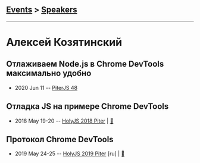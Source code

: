 ## [Events](../README.md) > [Speakers](../speakers.md)
---

# Алексей Козятинский

## Отлаживаем Node.js в Chrome DevTools максимально удобно
- 2020 Jun 11 -- [PiterJS 48](https://www.youtube.com/watch?v=ANbnQhxos-A&t=5844s)    
## Отладка JS на примере Chrome DevTools
- 2018 May 19-20 -- [HolyJS 2018 Piter](https://youtu.be/kBHUEFYawTk)  | [:notebook:](https://assets.ctfassets.net/nn534z2fqr9f/4xMrdqUlTGsua0QwUig0QS/386536648d0bd671ee4894eb4e6cec34/Aleksey_Kozyatinskiy_JavaScript_debugger.pdf)  
## Протокол Chrome DevTools
- 2019 May 24-25 -- [HolyJS 2019 Piter](https://youtu.be/z0TP-9QSdHI) [ru] | [:notebook:](https://assets.ctfassets.net/nn534z2fqr9f/79LNrnTK4OMG7UMV6gy4Be/d359c0336ea2ef388936040bf87e5a99/Aleksey_Kozyatinskiy_Protokol_Chrome_DevTools.pdf)  
